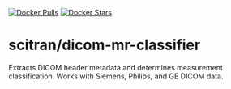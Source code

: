 [![Docker Pulls](https://img.shields.io/docker/pulls/scitran/dicom-mr-classifier.svg)](https://hub.docker.com/r/scitran/dicom-mr-classifier/)
[![Docker Stars](https://img.shields.io/docker/stars/scitran/dicom-mr-classifier.svg)](https://hub.docker.com/r/scitran/dicom-mr-classifier/)

# scitran/dicom-mr-classifier
Extracts DICOM header metadata and determines measurement classification. Works with Siemens, Philips, and GE DICOM data.
